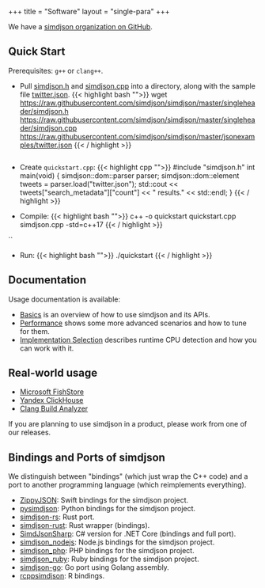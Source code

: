 +++
title = "Software"
layout = "single-para"
+++


We have a [simdjson organization on GitHub](https://github.com/simdjson). 

Quick Start
---------------

Prerequisites: `g++` or `clang++`.


- Pull [simdjson.h](singleheader/simdjson.h) and [simdjson.cpp](singleheader/simdjson.cpp) into a directory, along with the sample file [twitter.json](jsonexamples/twitter.json).
{{< highlight bash "">}}
   wget https://raw.githubusercontent.com/simdjson/simdjson/master/singleheader/simdjson.h https://raw.githubusercontent.com/simdjson/simdjson/master/singleheader/simdjson.cpp https://raw.githubusercontent.com/simdjson/simdjson/master/jsonexamples/twitter.json
{{< / highlight >}}

   ```
   
   ```

- Create `quickstart.cpp`:
{{< highlight cpp "">}}
   #include "simdjson.h"
   int main(void) {
     simdjson::dom::parser parser;
     simdjson::dom::element tweets 
       = parser.load("twitter.json");
     std::cout << tweets["search_metadata"]["count"] 
       << " results." << std::endl;
   }
{{< / highlight >}}
- Compile: 
{{< highlight bash "">}}
   c++ -o quickstart quickstart.cpp simdjson.cpp -std=c++17
{{< / highlight >}}

``
- Run: 
{{< highlight bash "">}}
   ./quickstart
{{< / highlight >}}


Documentation
-------------

Usage documentation is available:

* [Basics](https://github.com/simdjson/simdjson/blob/master/doc/basics.md) is an overview of how to use simdjson and its APIs.
* [Performance](https://github.com/simdjson/simdjson/blob/master/doc/performance.md) shows some more advanced scenarios and how to tune for them.
* [Implementation Selection](https://github.com/simdjson/simdjson/blob/master/doc/implementation-selection.md) describes runtime CPU detection and
  how you can work with it.

Real-world usage
----------------

- [Microsoft FishStore](https://github.com/microsoft/FishStore)
- [Yandex ClickHouse](https://github.com/yandex/ClickHouse)
- [Clang Build Analyzer](https://github.com/aras-p/ClangBuildAnalyzer)

If you are planning to use simdjson in a product, please work from one of our releases.

Bindings and Ports of simdjson
------------------------------

We distinguish between "bindings" (which just wrap the C++ code) and a port to another programming language (which reimplements everything).

- [ZippyJSON](https://github.com/michaeleisel/zippyjson): Swift bindings for the simdjson project.
- [pysimdjson](https://github.com/TkTech/pysimdjson): Python bindings for the simdjson project.
- [simdjson-rs](https://github.com/Licenser/simdjson-rs): Rust port.
- [simdjson-rust](https://github.com/SunDoge/simdjson-rust): Rust wrapper (bindings).
- [SimdJsonSharp](https://github.com/EgorBo/SimdJsonSharp): C# version for .NET Core (bindings and full port).
- [simdjson_nodejs](https://github.com/luizperes/simdjson_nodejs): Node.js bindings for the simdjson project.
- [simdjson_php](https://github.com/crazyxman/simdjson_php): PHP bindings for the simdjson project.
- [simdjson_ruby](https://github.com/saka1/simdjson_ruby): Ruby bindings for the simdjson project.
- [simdjson-go](https://github.com/minio/simdjson-go): Go port using Golang assembly.
- [rcppsimdjson](https://github.com/eddelbuettel/rcppsimdjson): R bindings.
